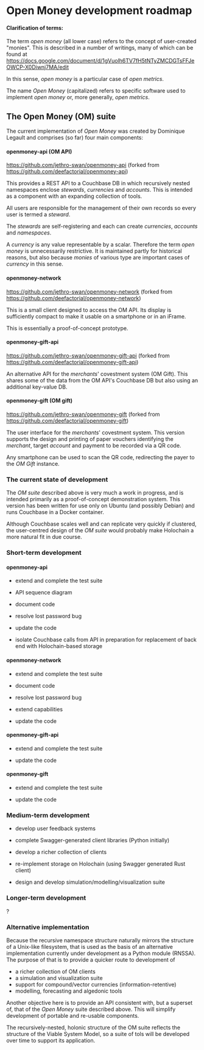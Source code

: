 # Open Money development roadmap

#### Clarification of terms:

The term _open money_ (all lower case) refers to the concept of user-created 
"monies". This is described in a number of writings, many of which can be 
found at https://docs.google.com/document/d/1gVuolh6TV7fH5tNTyZMCDGTsFFJeOWCP-X0Diwnj7MA/edit

In this sense, _open money_ is a particular case of _open metrics_.

The name _Open Money_ (capitalized) refers to specific software used to 
implement _open money_ or, more generally, _open metrics_.

## The Open Money (OM) suite

The current implementation of _Open Money_ was created by Dominique Legault and
comprises (so far) four main components:

#### openmoney-api (OM API)

https://github.com/jethro-swan/openmoney-api (forked from https://github.com/deefactorial/openmoney-api)

This provides a REST API to a Couchbase DB in which recursively nested 
namespaces enclose _stewards_, _currencies_ and _accounts_. This is intended as
a component with an expanding collection of tools.

All users are responsible for the management of their own records so every user
is termed a _steward_.

The _stewards_ are self-registering and each can create _currencies_, _accounts_
and _namespaces_.

A _currency_ is any value representable by a scalar. Therefore the term _open
money_ is unnecessarily restrictive. It is maintained partly for historical 
reasons, but also because _monies_ of various type are important cases of 
_currency_ in this sense.

#### openmoney-network

https://github.com/jethro-swan/openmoney-network (forked from https://github.com/deefactorial/openmoney-network)

This is a small client designed to access the OM API. Its display is sufficiently
compact to make it usable on a smartphone or in an iFrame.

This is essentially a proof-of-concept prototype.

#### openmoney-gift-api

https://github.com/jethro-swan/openmoney-gift-api (forked from https://github.com/deefactorial/openmoney-gift-api)

An alternative API for the _merchants_' covestment system (OM Gift). This shares
some of the data from the OM API's Couchbase DB but also using an additional
key-value DB. 

#### openmoney-gift (OM gift)

https://github.com/jethro-swan/openmoney-gift (forked from https://github.com/deefactorial/openmoney-gift)

The user interface for the _merchants_' covestment system. This version supports
the design and printing of paper vouchers identifying the _merchant_, target 
_account_ and payment to be recorded via a QR code.

Any smartphone can be used to scan the QR code, redirecting the payer to the _OM
Gift_ instance.

### The current state of development

The _OM suite_ described above is very much a work in progress, and is intended
primarily as a proof-of-concept demonstration system. This version has been
written for use only on Ubuntu (and possibly Debian) and runs Couchbase in a 
Docker container.

Although Couchbase scales well and can replicate very quickly if clustered, the
user-centred design of the _OM suite_ would probably make Holochain a more 
natural fit in due course.

  
### Short-term development

#### openmoney-api

- extend and complete the test suite

- API sequence diagram

- document code

- resolve lost password bug

- update the code

- isolate Couchbase calls from API in preparation for replacement of back end
  with Holochain-based storage

#### openmoney-network

- extend and complete the test suite

- document code

- resolve lost password bug

- extend capabilities

- update the code

#### openmoney-gift-api

- extend and complete the test suite

- update the code

#### openmoney-gift

- extend and complete the test suite

- update the code

### Medium-term development

- develop user feedback systems

- complete Swagger-generated client libraries (Python initially)

- develop a richer collection of clients

- re-implement storage on Holochain (using Swagger generated Rust client)

- design and develop simulation/modelling/visualization suite

### Longer-term development

?

### Alternative implementation

Because the recursive namespace structure naturally mirrors the structure of a 
Unix-like filesystem, that is used as the basis of an alternative implementation
currently under development as a Python module (RNSSA). The purpose of that is 
to provide a quicker route to development of
- a richer collection of OM clients 
- a simulation and visualization suite
- support for compound/vector currencies (information-retentive)
- modelling, forecasting and algedonic tools 

Another objective here is to provide an API consistent with, but a superset of, that of the _Open Money_ suite described above. This will simplify development of portable and re-usable components.

The recursively-nested, holonic structure of the OM suite reflects the 
structure of the Viable System Model, so a suite of tols will be developed over
time to support its application.

